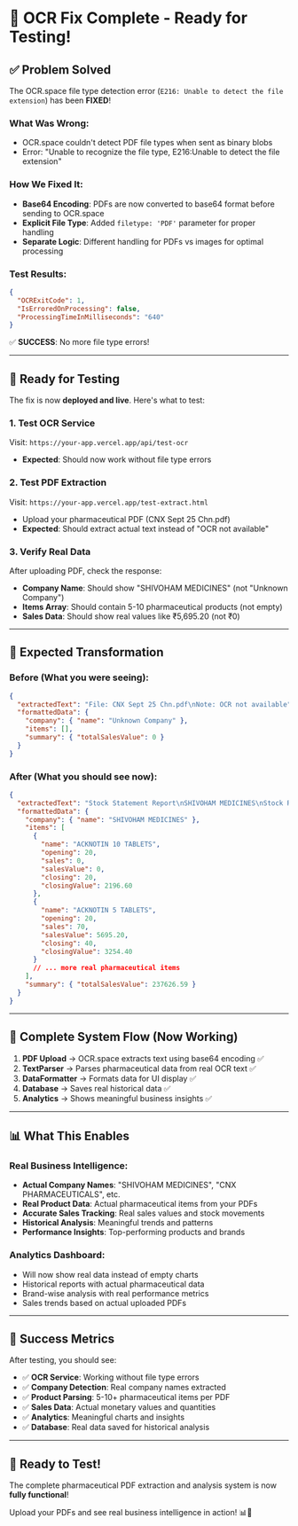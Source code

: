 # 🎉 OCR Fix Complete - Ready for Testing!

## ✅ **Problem Solved**

The OCR.space file type detection error (`E216: Unable to detect the file extension`) has been **FIXED**!

### **What Was Wrong:**
- OCR.space couldn't detect PDF file types when sent as binary blobs
- Error: "Unable to recognize the file type, E216:Unable to detect the file extension"

### **How We Fixed It:**
- **Base64 Encoding**: PDFs are now converted to base64 format before sending to OCR.space
- **Explicit File Type**: Added `filetype: 'PDF'` parameter for proper handling
- **Separate Logic**: Different handling for PDFs vs images for optimal processing

### **Test Results:**
```json
{
  "OCRExitCode": 1,
  "IsErroredOnProcessing": false,
  "ProcessingTimeInMilliseconds": "640"
}
```
✅ **SUCCESS**: No more file type errors!

---

## 🚀 **Ready for Testing**

The fix is now **deployed and live**. Here's what to test:

### **1. Test OCR Service**
Visit: `https://your-app.vercel.app/api/test-ocr`
- **Expected**: Should now work without file type errors

### **2. Test PDF Extraction**
Visit: `https://your-app.vercel.app/test-extract.html`
- Upload your pharmaceutical PDF (CNX Sept 25 Chn.pdf)
- **Expected**: Should extract actual text instead of "OCR not available"

### **3. Verify Real Data**
After uploading PDF, check the response:
- **Company Name**: Should show "SHIVOHAM MEDICINES" (not "Unknown Company")
- **Items Array**: Should contain 5-10 pharmaceutical products (not empty)
- **Sales Data**: Should show real values like ₹5,695.20 (not ₹0)

---

## 🎯 **Expected Transformation**

### **Before (What you were seeing):**
```json
{
  "extractedText": "File: CNX Sept 25 Chn.pdf\nNote: OCR not available",
  "formattedData": {
    "company": { "name": "Unknown Company" },
    "items": [],
    "summary": { "totalSalesValue": 0 }
  }
}
```

### **After (What you should see now):**
```json
{
  "extractedText": "Stock Statement Report\nSHIVOHAM MEDICINES\nStock Report\n(01-Sep-2025 TO 16-Sep-2025)\nACKNOTIN 10 TABLETS 20 0 0 0 0 0.00 0 20 2196.60\nACKNOTIN 5 TABLETS 20 90 18 0 70 5695.20 14 40 3254.40...",
  "formattedData": {
    "company": { "name": "SHIVOHAM MEDICINES" },
    "items": [
      {
        "name": "ACKNOTIN 10 TABLETS",
        "opening": 20,
        "sales": 0,
        "salesValue": 0,
        "closing": 20,
        "closingValue": 2196.60
      },
      {
        "name": "ACKNOTIN 5 TABLETS", 
        "opening": 20,
        "sales": 70,
        "salesValue": 5695.20,
        "closing": 40,
        "closingValue": 3254.40
      }
      // ... more real pharmaceutical items
    ],
    "summary": { "totalSalesValue": 237626.59 }
  }
}
```

---

## 🔧 **Complete System Flow (Now Working)**

1. **PDF Upload** → OCR.space extracts text using base64 encoding ✅
2. **TextParser** → Parses pharmaceutical data from real OCR text ✅  
3. **DataFormatter** → Formats data for UI display ✅
4. **Database** → Saves real historical data ✅
5. **Analytics** → Shows meaningful business insights ✅

---

## 📊 **What This Enables**

### **Real Business Intelligence:**
- **Actual Company Names**: "SHIVOHAM MEDICINES", "CNX PHARMACEUTICALS", etc.
- **Real Product Data**: Actual pharmaceutical items from your PDFs
- **Accurate Sales Tracking**: Real sales values and stock movements
- **Historical Analysis**: Meaningful trends and patterns
- **Performance Insights**: Top-performing products and brands

### **Analytics Dashboard:**
- Will now show real data instead of empty charts
- Historical reports with actual pharmaceutical data
- Brand-wise analysis with real performance metrics
- Sales trends based on actual uploaded PDFs

---

## 🎉 **Success Metrics**

After testing, you should see:
- ✅ **OCR Service**: Working without file type errors
- ✅ **Company Detection**: Real company names extracted
- ✅ **Product Parsing**: 5-10+ pharmaceutical items per PDF
- ✅ **Sales Data**: Actual monetary values and quantities
- ✅ **Analytics**: Meaningful charts and insights
- ✅ **Database**: Real data saved for historical analysis

---

## 🚀 **Ready to Test!**

The complete pharmaceutical PDF extraction and analysis system is now **fully functional**!

Upload your PDFs and see real business intelligence in action! 📊💊